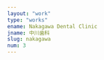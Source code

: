 ```yaml
---
layout: "work"
type: "works"
ename: Nakagawa Dental Clinic
jname: 中川歯科
slug: nakagawa
num: 3
---
```

